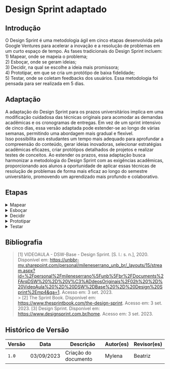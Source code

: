 # Design Sprint adaptado

## Introdução
O Design Sprint é uma metodologia ágil em cinco etapas desenvolvida pela Google Ventures para acelerar a inovação e a resolução de problemas em um curto espaço de tempo. As fases tradicionais do Design Sprint incluem:<br> 1) Mapear, onde se mapeia o problema;<br> 2) Esboçar, onde se geram ideias;<br> 3) Decidir, na qual se escolhe a ideia mais promissora; <br>4) Prototipar, em que se cria um protótipo de baixa fidelidade; <br> 5) Testar, onde se coletam feedbacks dos usuários. 
Essa metodologia foi pensada para ser realizada em 5 dias.

## Adaptação

A adaptação do Design Sprint para os prazos universitários implica em uma modificação cuidadosa das técnicas originais para acomodar as demandas acadêmicas e os cronogramas de entregas. Em vez de um sprint intensivo de cinco dias, essa versão adaptada pode estender-se ao longo de várias semanas, permitindo uma abordagem mais gradual e flexível.
<br> Isso possibilita aos estudantes um tempo mais adequado para aprofundar a compreensão do conteúdo, gerar ideias inovadoras, selecionar estratégias acadêmicas eficazes, criar protótipos detalhados de projetos e realizar testes de conceitos. Ao estender os prazos, essa adaptação busca harmonizar a metodologia do Design Sprint com as exigências acadêmicas, proporcionando aos alunos a oportunidade de aplicar essas técnicas de resolução de problemas de forma mais eficaz ao longo do semestre universitário, promovendo um aprendizado mais profundo e colaborativo.

## Etapas

<details>
  <summary>Mapear</summary>

  <table>
    <thead>
     <tr>
        <td>Duração</td>
        <td>5 dias</td>
      <tr/>
       <tr>
        <td>Objetivo</td>
        <td>Elicitar requisitos</td>
      <tr/>
       <tr>
        <td>Técnicas</td>
        <td>5W2H; Rich Picture; Mapa mental; Brainstorm; Entrevista</td>
      <tr/>       
  </table>
  <p>Tabela 1: Dados da fase Mapear(Fonte: Autores, 2023).</p>
</details>

<details>
  <summary>Esboçar</summary>

  <table>
    <thead>
     <tr>
        <td>Duração</td>
        <td>4 dias</td>
      <tr/>
       <tr>
        <td>Objetivo</td>
        <td>Modelagem dos requisitos</td>
      <tr/>
       <tr>
        <td>Técnicas</td>
        <td>Léxicos; Storyboard</td>
      <tr/>       
  </table>
  <p>Tabela 2: Dados da fase Esboçar(Fonte: Autores, 2023).</p>
</details>

<details>
  <summary>Decidir</summary>

  <table>
    <thead>
     <tr>
        <td>Duração</td>
        <td>1 dia</td>
      <tr/>
       <tr>
        <td>Objetivo</td>
        <td>Priorizar os requisitos elicitados</td>
      <tr/>
       <tr>
        <td>Técnicas</td>
        <td>A DECIDIR</td>
      <tr/>       
  </table>
  <p>Tabela 3: Dados da fase Decidir(Fonte: Autores, 2023).</p>
</details>

<details>
  <summary>Prototipar</summary>

  <table>
    <thead>
     <tr>
        <td>Duração</td>
        <td>3 dias</td>
      <tr/>
       <tr>
        <td>Objetivo</td>
        <td>Elaborar um protótipo de acordo com os passos anterioes</td>
      <tr/>
       <tr>
        <td>Técnicas</td>
        <td>Protótipo de baixa fidelidade; prototipação no Figma</td>
      <tr/>       
  </table>
  <p>Tabela 4: Dados da fase Prototipar(Fonte: Autores, 2023).</p>
</details>

<details>
  <summary>Testar</summary>

  <table>
    <thead>
     <tr>
        <td>Duração</td>
        <td>1 dis</td>
      <tr/>
       <tr>
        <td>Objetivo</td>
        <td>Checagem da veracidade dos passos anteriores</td>
      <tr/>
       <tr>
        <td>Técnicas</td>
        <td>A DECIDIR</td>
      <tr/>       
  </table>
  <p>Tabela 5: Dados da fase Testar(Fonte: Autores, 2023).</p>
</details>

## Bibliografia

> [1] VIDEOAULA - DSW-Base - Design Sprint. [S. l.: s. n.], 2020. Disponível em: https://unbbr-my.sharepoint.com/personal/mileneserrano_unb_br/_layouts/15/stream.aspx?id=%2Fpersonal%2Fmileneserrano%5Funb%5Fbr%2FDocuments%2FArqDSW%20%2D%20V%C3%ADdeosOriginais%2F02h%20%2D%20VideoAula%20%2D%20DSW%2DBase%20%2D%20Design%20Sprint%2Emp4&ga=1. Acesso em: 3 set. 2023.
<br> > [2] The Sprint Book. Disponível em: https://www.thesprintbook.com/the-design-sprint. Acesso em: 3 set. 2023.
> [3] Design Sprint. Disponível em: https://www.designsprint.com.br/home. Acesso em: 3 set. 2023.
## Histórico de Versão

| Versão | Data       | Descrição                               | Autor(es)   | Revisor(es) |
| ------ | ---------- | --------------------------------------- | ----------- | ----------- |
| `1.0`  | 03/09/2023 |Criação do documento |Mylena | Beatriz     |
